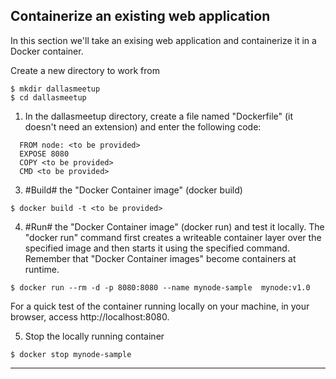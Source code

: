 
## Containerize an existing web application

In this section we'll take an exising web application and containerize it in a Docker container.

Create a new directory to work from 
```
$ mkdir dallasmeetup
$ cd dallasmeetup
```

1. In the dallasmeetup directory, create a file named "Dockerfile" (it doesn't need an extension) and enter the following code:

```
  FROM node: <to be provided>
  EXPOSE 8080
  COPY <to be provided>
  CMD <to be provided>
```

3. #Build# the "Docker Container image" (docker build)
```
$ docker build -t <to be provided>
```

4. #Run# the "Docker Container image" (docker run) and test it locally.  The "docker run" command first creates a writeable container layer over the specified image and then starts it using the specified command.  Remember that "Docker Container images" become containers at runtime.

```
$ docker run --rm -d -p 8080:8080 --name mynode-sample  mynode:v1.0
```

  For a quick test of the container running locally on your machine, in your browser, access http://localhost:8080.  

5. Stop the locally running container

```  
$ docker stop mynode-sample
```


---
